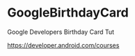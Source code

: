 # GoogleBirthdayCard
Google Developers Birthday Card Tut


https://developer.android.com/courses





